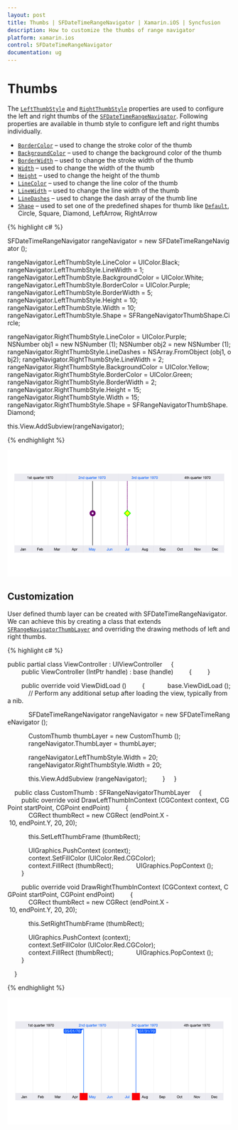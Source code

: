```yaml
---
layout: post
title: Thumbs | SFDateTimeRangeNavigator | Xamarin.iOS | Syncfusion
description: How to customize the thumbs of range navigator
platform: xamarin.ios
control: SFDateTimeRangeNavigator
documentation: ug
---
```


# Thumbs

The [`LeftThumbStyle`](https://help.syncfusion.com/cr/xamarin-ios/Syncfusion.SfChart.iOS.SFDateTimeRangeNavigator.html#Syncfusion_SfChart_iOS_SFDateTimeRangeNavigator_LeftThumbStyle) and [`RightThumbStyle`](https://help.syncfusion.com/cr/xamarin-ios/Syncfusion.SfChart.iOS.SFDateTimeRangeNavigator.html#Syncfusion_SfChart_iOS_SFDateTimeRangeNavigator_RightThumbStyle) properties are used to configure the left and right thumbs of the [`SFDateTimeRangeNavigator`](https://help.syncfusion.com/cr/xamarin-ios/Syncfusion.SfChart.iOS.SFDateTimeRangeNavigator.html). Following properties are available in thumb style to configure left and right thumbs individually. 

* [`BorderColor`](https://help.syncfusion.com/cr/xamarin-ios/Syncfusion.SfChart.iOS.SFRangeNavigatorThumbStyle.html#Syncfusion_SfChart_iOS_SFRangeNavigatorThumbStyle_BorderColor) – used to change the stroke color of the thumb
* [`BackgroundColor`](https://help.syncfusion.com/cr/xamarin-ios/Syncfusion.SfChart.iOS.SFRangeNavigatorThumbStyle.html#Syncfusion_SfChart_iOS_SFRangeNavigatorThumbStyle_BackgroundColor) – used to change the background color of the thumb
* [`BorderWidth`](https://help.syncfusion.com/cr/xamarin-ios/Syncfusion.SfChart.iOS.SFRangeNavigatorThumbStyle.html#Syncfusion_SfChart_iOS_SFRangeNavigatorThumbStyle_BorderWidth) – used to change the stroke width of the thumb
* [`Width`](https://help.syncfusion.com/cr/xamarin-ios/Syncfusion.SfChart.iOS.SFRangeNavigatorThumbStyle.html#Syncfusion_SfChart_iOS_SFRangeNavigatorThumbStyle_Width) – used to change the width of the thumb
* [`Height`](https://help.syncfusion.com/cr/xamarin-ios/Syncfusion.SfChart.iOS.SFRangeNavigatorThumbStyle.html#Syncfusion_SfChart_iOS_SFRangeNavigatorThumbStyle_Height)  – used to change the height of the thumb
* [`LineColor`](https://help.syncfusion.com/cr/xamarin-ios/Syncfusion.SfChart.iOS.SFRangeNavigatorThumbStyle.html#Syncfusion_SfChart_iOS_SFRangeNavigatorThumbStyle_LineColor) – used to change the line color of the thumb
* [`LineWidth`](https://help.syncfusion.com/cr/xamarin-ios/Syncfusion.SfChart.iOS.SFRangeNavigatorThumbStyle.html#Syncfusion_SfChart_iOS_SFRangeNavigatorThumbStyle_LineWidth) – used to change the line width of the thumb
* [`LineDashes`](https://help.syncfusion.com/cr/xamarin-ios/Syncfusion.SfChart.iOS.SFRangeNavigatorThumbStyle.html#Syncfusion_SfChart_iOS_SFRangeNavigatorThumbStyle_LineDashes) – used to change the dash array of the thumb line
* [`Shape`](https://help.syncfusion.com/cr/xamarin-ios/Syncfusion.SfChart.iOS.SFRangeNavigatorThumbShape.html#Syncfusion_SfChart_iOS_SFRangeNavigatorThumbShape_Default) – used to set one of the predefined shapes for thumb like [`Default`](https://help.syncfusion.com/cr/xamarin-ios/Syncfusion.SfChart.iOS.SFRangeNavigatorThumbShape.html), Circle, Square, Diamond, LeftArrow, RightArrow


{% highlight c# %}

SFDateTimeRangeNavigator rangeNavigator = new SFDateTimeRangeNavigator ();

rangeNavigator.LeftThumbStyle.LineColor = UIColor.Black;
rangeNavigator.LeftThumbStyle.LineWidth = 1;
rangeNavigator.LeftThumbStyle.BackgroundColor = UIColor.White;
rangeNavigator.LeftThumbStyle.BorderColor = UIColor.Purple;
rangeNavigator.LeftThumbStyle.BorderWidth = 5;
rangeNavigator.LeftThumbStyle.Height = 10;
rangeNavigator.LeftThumbStyle.Width = 10;
rangeNavigator.LeftThumbStyle.Shape = SFRangeNavigatorThumbShape.Circle;

rangeNavigator.RightThumbStyle.LineColor = UIColor.Purple;
NSNumber obj1 = new NSNumber (1);
NSNumber obj2 = new NSNumber (1);
rangeNavigator.RightThumbStyle.LineDashes = NSArray.FromObject (obj1, obj2);
rangeNavigator.RightThumbStyle.LineWidth = 2;
rangeNavigator.RightThumbStyle.BackgroundColor = UIColor.Yellow;
rangeNavigator.RightThumbStyle.BorderColor = UIColor.Green;
rangeNavigator.RightThumbStyle.BorderWidth = 2;
rangeNavigator.RightThumbStyle.Height = 15;
rangeNavigator.RightThumbStyle.Width = 15;
rangeNavigator.RightThumbStyle.Shape = SFRangeNavigatorThumbShape.Diamond;

this.View.AddSubview(rangeNavigator);

{% endhighlight %}

![Thumbs in Xamarin.iOS DateTimeRangeNavigator]( Thumb_images/Thumb1.png)

## Customization

User defined thumb layer can be created with SFDateTimeRangeNavigator. We can achieve this by creating a class that extends [`SFRangeNavigatorThumbLayer`](https://help.syncfusion.com/cr/xamarin-ios/Syncfusion.SfChart.iOS.SFRangeNavigatorThumbLayer.html) and overriding the drawing methods of left and right thumbs.

{% highlight c# %}

public partial class ViewController : UIViewController
    {
        public ViewController (IntPtr handle) : base (handle)
        {
        }

        public override void ViewDidLoad ()
        {
            base.ViewDidLoad ();
            // Perform any additional setup after loading the view, typically from a nib.

            SFDateTimeRangeNavigator rangeNavigator = new SFDateTimeRangeNavigator ();

            CustomThumb thumbLayer = new CustomThumb ();
            rangeNavigator.ThumbLayer = thumbLayer;

            rangeNavigator.LeftThumbStyle.Width = 20;
            rangeNavigator.RightThumbStyle.Width = 20;

            this.View.AddSubview (rangeNavigator);
        }
    }


    public class CustomThumb : SFRangeNavigatorThumbLayer
    {
        public override void DrawLeftThumbInContext (CGContext context, CGPoint startPoint, CGPoint endPoint)
        {
            CGRect thumbRect = new CGRect (endPoint.X - 10, endPoint.Y, 20, 20);

            this.SetLeftThumbFrame (thumbRect);

            UIGraphics.PushContext (context);
            context.SetFillColor (UIColor.Red.CGColor);
            context.FillRect (thumbRect);
            UIGraphics.PopContext ();
        }

        public override void DrawRightThumbInContext (CGContext context, CGPoint startPoint, CGPoint endPoint)
        {
            CGRect thumbRect = new CGRect (endPoint.X - 10, endPoint.Y, 20, 20);

            this.SetRightThumbFrame (thumbRect);

            UIGraphics.PushContext (context);
            context.SetFillColor (UIColor.Red.CGColor);
            context.FillRect (thumbRect);
            UIGraphics.PopContext ();
        }

    }


{% endhighlight %}

![Customization of thumbs in Xamarin.iOS DateTimeRangeNavigator]( Thumb_images/Thumb2.png)
